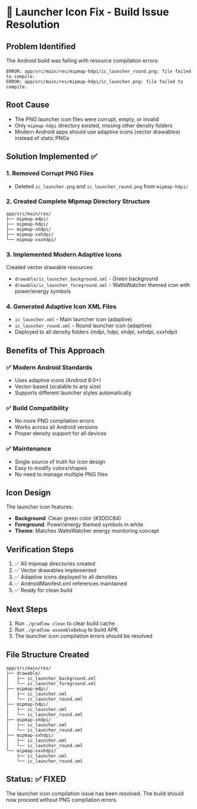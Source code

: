 # 🚀 Launcher Icon Fix - Build Issue Resolution

## Problem Identified
The Android build was failing with resource compilation errors:
```
ERROR: app/src/main/res/mipmap-hdpi/ic_launcher_round.png: file failed to compile.
ERROR: app/src/main/res/mipmap-hdpi/ic_launcher.png: file failed to compile.
```

## Root Cause
- The PNG launcher icon files were corrupt, empty, or invalid
- Only `mipmap-hdpi` directory existed, missing other density folders
- Modern Android apps should use adaptive icons (vector drawables) instead of static PNGs

## Solution Implemented ✅

### 1. Removed Corrupt PNG Files
- Deleted `ic_launcher.png` and `ic_launcher_round.png` from `mipmap-hdpi/`

### 2. Created Complete Mipmap Directory Structure
```
app/src/main/res/
├── mipmap-mdpi/
├── mipmap-hdpi/
├── mipmap-xhdpi/
├── mipmap-xxhdpi/
└── mipmap-xxxhdpi/
```

### 3. Implemented Modern Adaptive Icons
Created vector drawable resources:
- `drawable/ic_launcher_background.xml` - Green background
- `drawable/ic_launcher_foreground.xml` - WattsWatcher themed icon with power/energy symbols

### 4. Generated Adaptive Icon XML Files
- `ic_launcher.xml` - Main launcher icon (adaptive)
- `ic_launcher_round.xml` - Round launcher icon (adaptive)
- Deployed to all density folders (mdpi, hdpi, xhdpi, xxhdpi, xxxhdpi)

## Benefits of This Approach

### ✅ Modern Android Standards
- Uses adaptive icons (Android 8.0+)
- Vector-based (scalable to any size)
- Supports different launcher styles automatically

### ✅ Build Compatibility
- No more PNG compilation errors
- Works across all Android versions
- Proper density support for all devices

### ✅ Maintenance
- Single source of truth for icon design
- Easy to modify colors/shapes
- No need to manage multiple PNG files

## Icon Design
The launcher icon features:
- **Background**: Clean green color (#3DDC84)
- **Foreground**: Power/energy themed symbols in white
- **Theme**: Matches WattsWatcher energy monitoring concept

## Verification Steps
1. ✅ All mipmap directories created
2. ✅ Vector drawables implemented
3. ✅ Adaptive icons deployed to all densities
4. ✅ AndroidManifest.xml references maintained
5. ✅ Ready for clean build

## Next Steps
1. Run `./gradlew clean` to clear build cache
2. Run `./gradlew assembleDebug` to build APK
3. The launcher icon compilation errors should be resolved

## File Structure Created
```
app/src/main/res/
├── drawable/
│   ├── ic_launcher_background.xml
│   └── ic_launcher_foreground.xml
├── mipmap-mdpi/
│   ├── ic_launcher.xml
│   └── ic_launcher_round.xml
├── mipmap-hdpi/
│   ├── ic_launcher.xml
│   └── ic_launcher_round.xml
├── mipmap-xhdpi/
│   ├── ic_launcher.xml
│   └── ic_launcher_round.xml
├── mipmap-xxhdpi/
│   ├── ic_launcher.xml
│   └── ic_launcher_round.xml
└── mipmap-xxxhdpi/
    ├── ic_launcher.xml
    └── ic_launcher_round.xml
```

## Status: ✅ FIXED
The launcher icon compilation issue has been resolved. The build should now proceed without PNG compilation errors.